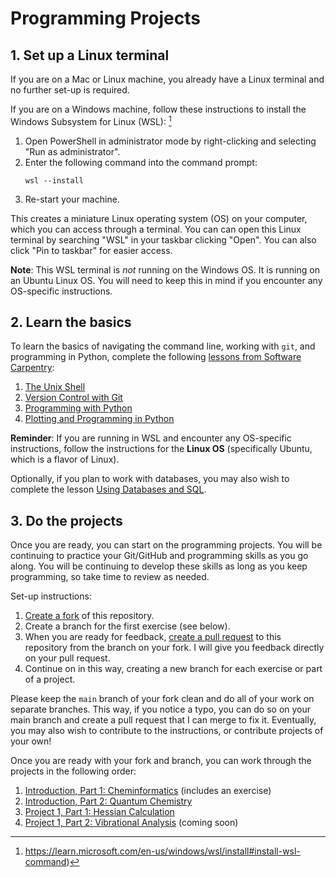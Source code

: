 # Programming Projects

## 1. Set up a Linux terminal

If you are on a Mac or Linux machine, you already have a Linux terminal and no further set-up is required.

If you are on a Windows machine, follow these instructions to install the Windows Subsystem for Linux (WSL): [^1]
1. Open PowerShell in administrator mode by right-clicking and selecting "Run as administrator".
2. Enter the following command into the command prompt:
   ```
   wsl --install
   ```
3. Re-start your machine.

This creates a miniature Linux operating system (OS) on your computer, which you can access through a terminal. You can can open this Linux terminal by searching "WSL" in your taskbar clicking "Open". You can also click "Pin to taskbar" for easier access.

**Note**: This WSL terminal is *not* running on the Windows OS. It is running on an Ubuntu Linux OS. You will need to keep this in mind if you encounter any OS-specific instructions.

## 2. Learn the basics

To learn the basics of navigating the command line, working with `git`, and programming in Python, complete the following [lessons from Software Carpentry](https://software-carpentry.org/lessons/):
1. [The Unix Shell](https://swcarpentry.github.io/shell-novice)
2. [Version Control with Git](https://swcarpentry.github.io/git-novice/)
3. [Programming with Python](https://swcarpentry.github.io/python-novice-inflammation/)
4. [Plotting and Programming in Python](https://swcarpentry.github.io/python-novice-gapminder)

**Reminder**: If you are running in WSL and encounter any OS-specific instructions, follow the instructions for the **Linux OS** (specifically Ubuntu, which is a flavor of Linux).

Optionally, if you plan to work with databases, you may also wish to complete the lesson [Using Databases and SQL](https://swcarpentry.github.io/sql-novice-survey).

## 3. Do the projects

Once you are ready, you can start on the programming projects.
You will be continuing to practice your Git/GitHub and programming skills as you go
along.
You will be continuing to develop these skills as long as you keep programming,
so take time to review as needed.

Set-up instructions:
1. [Create a fork](https://docs.github.com/en/pull-requests/collaborating-with-pull-requests/working-with-forks/fork-a-repo#forking-a-repository) of this repository.
2. Create a branch for the first exercise (see below).
3. When you are ready for feedback,
[create a pull request](https://docs.github.com/en/pull-requests/collaborating-with-pull-requests/proposing-changes-to-your-work-with-pull-requests/creating-a-pull-request#creating-the-pull-request)
to this repository from the branch on your fork. I will give you feedback directly on your pull request.
4. Continue on in this way, creating a new branch for each exercise or part of a project.

Please keep the `main` branch of your fork clean and do all of your work on
separate branches.
This way, if you notice a typo, you can do so on your main branch and create a
pull request that I can merge to fix it.
Eventually, you may also wish to contribute to the instructions, or contribute
projects of your own!

Once you are ready with your fork and branch, you can work through the projects in the following order:

1. [Introduction, Part 1: Cheminformatics](projects/00_cheminformatics/background.ipynb) (includes an exercise)
2. [Introduction, Part 2: Quantum Chemistry](projects/01_quantum-chemistry/background.ipynb)
3. [Project 1, Part 1: Hessian Calculation](projects/02_hessian/background.ipynb)
3. [Project 1, Part 2: Vibrational Analysis](projects/03_vibrations/background.ipynb) (coming soon)

[^1]:  https://learn.microsoft.com/en-us/windows/wsl/install#install-wsl-command)
